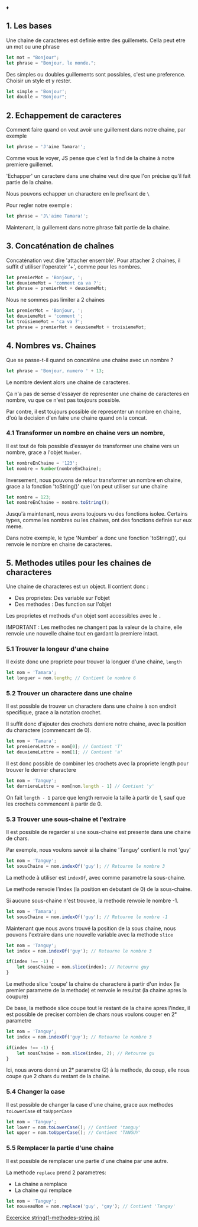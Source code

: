 ♦

## 1. Les bases

Une chaine de caracteres est definie entre des guillemets. Cella peut etre un mot ou une phrase

```js
let mot = "Bonjour";
let phrase = "Bonjour, le monde.";
```

Des simples ou doubles guillements sont possibles, c'est une preference. Choisir un style et y rester.

```js
let simple = 'Bonjour';
let double = "Bonjour";
```

## 2. Echappement de caracteres

Comment faire quand on veut avoir une guillement dans notre chaine, par exemple

```js
let phrase = 'J'aime Tamara!';
```

Comme vous le voyer, JS pense que c'est la find de la chaine à notre premiere guillemet.

'Echapper' un caractere dans une chaine veut dire que l'on précise qu'il fait partie de la chaine.

Nous pouvons echapper un charactere en le prefixant de `\ `

Pour regler notre exemple :

```js
let phrase = 'J\'aime Tamara!';
```

Maintenant, la guillement dans notre phrase fait partie de la chaine.

## 3. Concaténation de chaînes

Concaténation veut dire 'attacher ensemble'. Pour attacher 2 chaines, il suffit d'utiliser l'operateir '+', comme pour les nombres.

```js
let premierMot = 'Bonjour, ';
let deuxiemeMot = 'comment ca va ?';
let phrase = premierMot + deuxiemeMot;
```

Nous ne sommes pas limiter a 2 chaines

```js
let premierMot = 'Bonjour, ';
let deuxiemeMot = 'comment ';
let troisiemeMot = 'ca va ?';
let phrase = premierMot + deuxiemeMot + troisiemeMot;
```

## 4. Nombres vs. Chaines
Que se passe-t-il quand on concatène une chaine avec un nombre ?

```js
let phrase = 'Bonjour, numero ' + 13;
```

Le nombre devient alors une chaine de caracteres.

Ça n'a pas de sense d'essayer de representer une chaine de caracteres en nombre, vu que ce n'est pas toujours possible.

Par contre, il est toujours possible de representer un nombre en chaine, d'où la decision d'en faire une chaine quand on la concat.

### 4.1 Transformer un nombre en chaine vers un nombre,

Il est tout de fois possible d'essayer de transformer une chaine vers un nombre, grace a l'objet `Number`.

```js
let nombreEnChaine = '123';
let nombre = Number(nombreEnChaine);
```

Inversement, nous pouvons de retour transformer un nombre en chaine, grace a la fonction 'toString()' que l'on peut utiliser sur une chaine

```js
let nombre = 123;
let nombreEnChaine = nombre.toString();
```

Jusqu'à maintenant, nous avons toujours vu des fonctions isolee. Certains types, comme les nombres ou les chaines, ont des fonctions definie sur eux meme.

Dans notre exemple, le type 'Number' a donc une fonction 'toString()', qui renvoie le nombre en chaine de caracteres.

## 5. Methodes utiles pour les chaines de characteres

Une chaine de characteres est un object. Il contient donc :
- Des proprietes: Des variable sur l'objet
- Des methodes : Des function sur l'objet

Les proprietes et methods d'un objet sont accessibles avec le `.`

IMPORTANT : Les methodes ne changent pas la valeur de la chaine, elle renvoie une nouvelle chaine tout en gardant la premiere intact.

### 5.1 Trouver la longeur d'une chaine

Il existe donc une propriete pour trouver la longuer d'une chaine, `length`

```js
let nom = 'Tamara';
let longuer = nom.length; // Contient le nombre 6
```

### 5.2 Trouver un charactere dans une chaine

Il est possible de trouver un charactere dans une chaine à son endroit specifique, grace a la notation crochet.

Il suffit donc d'ajouter des crochets derriere notre chaine, avec la position du charactere (commencant de 0).

```js
let nom = 'Tamara';
let premiereLettre = nom[0]; // Contient 'T'
let deuxiemeLettre = nom[1]; // Contient 'a'
```

Il est donc possible de combiner les crochets avec la propriete length pour trouver le dernier charactere

```js
let nom = 'Tanguy';
let derniereLettre = nom[nom.length - 1] // Contient 'y'
```

On fait `length - 1` parce que length renvoie la taille à partir de 1, sauf que les crochets commencent à partir de 0.

### 5.3 Trouver une sous-chaine et l'extraire

Il est possible de regarder si une sous-chaine est presente dans une chaine de chars.

Par exemple, nous voulons savoir si la chaine 'Tanguy' contient le mot 'guy'

```js
let nom = 'Tanguy';
let sousChaine = nom.indexOf('guy'); // Retourne le nombre 3
```

La methode à utiliser est `indexOf`, avec comme parametre la sous-chaine.

Le methode renvoie l'index (la position en debutant de 0) de la sous-chaine.

Si aucune sous-chaine n'est trouvee, la methode renvoie le nombre -1.

```js
let nom = 'Tamara';
let sousChaine = nom.indexOf('guy'); // Retourne le nombre -1
```

Maintenant que nous avons trouvé la position de la sous chaine, nous pouvons l'extraire dans une nouvelle variable avec la methode `slice`

```js
let nom = 'Tanguy';
let index = nom.indexOf('guy'); // Retourne le nombre 3

if(index !== -1) {
    let sousChaine = nom.slice(index); // Retourne guy
}
```

Le methode slice 'coupe' la chaine de charactere à partir d'un index (le premier parametre de la methode) et renvoie le resultat (la chaine apres la coupure)

De base, la methode slice coupe tout le restant de la chaine apres l'index, il est possible de preciser combien de chars nous voulons couper en 2ᵉ parametre

```js
let nom = 'Tanguy';
let index = nom.indexOf('guy'); // Retourne le nombre 3

if(index !== -1) {
    let sousChaine = nom.slice(index, 2); // Retourne gu
}
```

Ici, nous avons donné un 2ᵉ parametre (2) à la methode, du coup, elle nous coupe que 2 chars du restant de la chaine.

### 5.4 Changer la case

Il est possible de changer la case d'une chaine, grace aux methodes `toLowerCase` et `toUpperCase`

```js
let nom = 'Tanguy';
let lower = nom.toLowerCase(); // Contient 'tanguy'
let upper = nom.toUpperCase(); // Contient 'TANGUY'
```

### 5.5 Remplacer la partie d'une chaine

Il est possible de remplacer une partie d'une chaine par une autre.

La methode `replace` prend 2 parametres:
- La chaine a remplace
- La chaine qui remplace

```js
let nom = 'Tanguy';
let nouveauNom = nom.replace('guy', 'gay'); // Contient 'Tangay'
```

[Excercice string(1-methodes-string.js)](1-methodes-string.js)